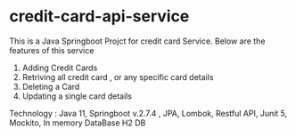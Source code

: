 # credit-card-api-service

This is a Java Springboot Projct for credit card Service. Below are the features of this service 
1. Adding Credit Cards 
2. Retriving all credit card , or any specific card details
3. Deleting a Card
4. Updating a single card details 

Technology : Java 11, Springboot v.2.7.4 , JPA, Lombok, Restful API, Junit 5, Mockito, In memory DataBase H2 DB


